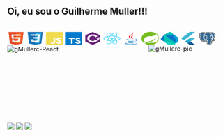 ## Oi, eu sou o Guilherme Muller!!!



</div>
<div style="display: inline-block"><br>
  <img align="center" alt="gMullerc-HTML" height="30" width="40" src="https://raw.githubusercontent.com/devicons/devicon/master/icons/html5/html5-original.svg">
  <img align="center" alt="gMullerc-CSS" height="30" width="40" src="https://raw.githubusercontent.com/devicons/devicon/master/icons/css3/css3-original.svg">
  <img align="center" alt="gMullerc-Js" height="30" width="40" src="https://raw.githubusercontent.com/devicons/devicon/master/icons/javascript/javascript-plain.svg">
  <img align="center" alt="gMullerc-TS" height="30" width="40" src="https://raw.githubusercontent.com/devicons/devicon/master/icons/typescript/typescript-original.svg">
  <img align="center" alt="gMullerc-CSHARP" height="30" width="40" src="https://raw.githubusercontent.com/devicons/devicon/master/icons/csharp/csharp-plain.svg">
  <img align="center" alt="gMullerc-React" height="30" width="40" src="https://raw.githubusercontent.com/devicons/devicon/master/icons/react/react-original.svg">
   <img align="center" alt="gMullerc-React" height="30" width="40" src="https://raw.githubusercontent.com/devicons/devicon/master/icons/java/java-original.svg">
   <img align="center" alt="gMullerc-React" height="30" width="40" src="https://raw.githubusercontent.com/devicons/devicon/master/icons/spring/spring-original.svg">
  
   <img align="center" alt="gMullerc-React" height="30" width="40" src="https://raw.githubusercontent.com/devicons/devicon/master/icons/dart/dart-original.svg">
   <img align="center" alt="gMullerc-React" height="30" width="40" src="https://raw.githubusercontent.com/devicons/devicon/master/icons/flutter/flutter-original.svg">    <img align="center" alt="gMullerc-React" height="30" width="40" src="https://raw.githubusercontent.com/devicons/devicon/master/icons/postgresql/postgresql-original.svg">
    <img align="center" alt="gMullerc-React" height="30" width="40" src="https://cdn.jsdelivr.net/gh/devicons/devicon/icons/mysql/mysql-original.svg">
  
  
  
  
  
   <img align="right" alt="gMullerc-pic" width="180rem" height="150rem" src="https://tm.ibxk.com.br/2021/04/20/20141031772049.jpg">
  
</div>
  
  
  ##
<div> 
  <a href="https://instagram.com/gmullerc" target="_blank"><img src="https://img.shields.io/badge/-Instagram-%23E4405F?style=for-the-badge&logo=instagram&logoColor=white" target="_blank"></a>
  <a href = "mailto:guilherme.mcosta15@gmail.com"><img src="https://img.shields.io/badge/-Gmail-%23333?style=for-the-badge&logo=gmail&logoColor=white" target="_blank"></a>
  <a href="https://www.linkedin.com/in/gmullerc" target="_blank"><img src="https://img.shields.io/badge/-LinkedIn-%230077B5?style=for-the-badge&logo=linkedin&logoColor=white" target="_blank"></a> 
 

 
</div>


